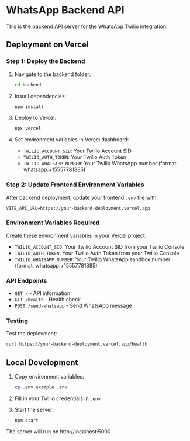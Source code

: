 # WhatsApp Backend API

This is the backend API server for the WhatsApp Twilio integration.

## Deployment on Vercel

### Step 1: Deploy the Backend

1. Navigate to the backend folder:
   ```bash
   cd backend
   ```

2. Install dependencies:
   ```bash
   npm install
   ```

3. Deploy to Vercel:
   ```bash
   npx vercel
   ```

4. Set environment variables in Vercel dashboard:
   - `TWILIO_ACCOUNT_SID`: Your Twilio Account SID
   - `TWILIO_AUTH_TOKEN`: Your Twilio Auth Token  
   - `TWILIO_WHATSAPP_NUMBER`: Your Twilio WhatsApp number (format: whatsapp:+15557781885)

### Step 2: Update Frontend Environment Variables

After backend deployment, update your frontend `.env` file with:
```
VITE_API_URL=https://your-backend-deployment.vercel.app
```

### Environment Variables Required

Create these environment variables in your Vercel project:

- `TWILIO_ACCOUNT_SID`: Your Twilio Account SID from your Twilio Console
- `TWILIO_AUTH_TOKEN`: Your Twilio Auth Token from your Twilio Console  
- `TWILIO_WHATSAPP_NUMBER`: Your Twilio WhatsApp sandbox number (format: whatsapp:+15557781885)

### API Endpoints

- `GET /` - API information
- `GET /health` - Health check
- `POST /send-whatsapp` - Send WhatsApp message

### Testing

Test the deployment:
```bash
curl https://your-backend-deployment.vercel.app/health
```

## Local Development

1. Copy environment variables:
   ```bash
   cp .env.example .env
   ```

2. Fill in your Twilio credentials in `.env`

3. Start the server:
   ```bash
   npm start
   ```

The server will run on http://localhost:5000
